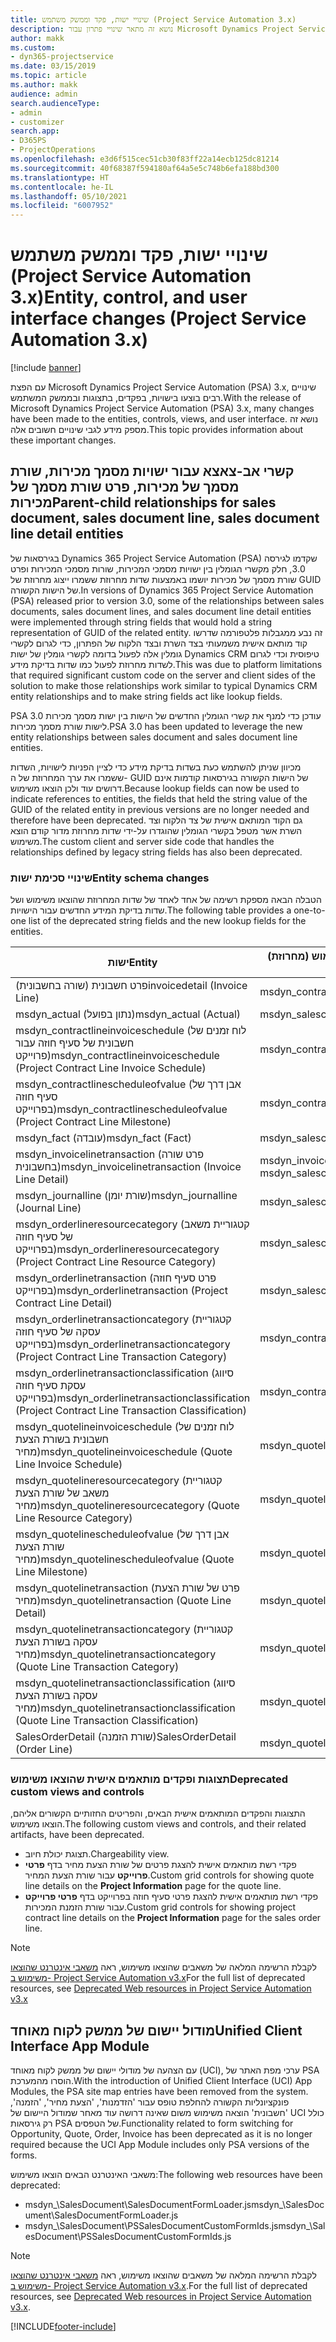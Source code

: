 ```yaml
---
title: שינויי ישות, פקד וממשק משתמש (Project Service Automation 3.x)
description: נושא זה מתאר שינויי פתרון עבור Microsoft Dynamics Project Service Automation 3.x.
author: makk
ms.custom:
- dyn365-projectservice
ms.date: 03/15/2019
ms.topic: article
ms.author: makk
audience: admin
search.audienceType:
- admin
- customizer
search.app:
- D365PS
- ProjectOperations
ms.openlocfilehash: e3d6f515cec51cb30f83ff22a14ecb125dc81214
ms.sourcegitcommit: 40f68387f594180af64a5e5c748b6efa188bd300
ms.translationtype: HT
ms.contentlocale: he-IL
ms.lasthandoff: 05/10/2021
ms.locfileid: "6007952"
---
```

# <a name="entity-control-and-user-interface-changes-project-service-automation-3x"></a><span data-ttu-id="4ea94-103">שינויי ישות, פקד וממשק משתמש (Project Service Automation 3.x)</span><span class="sxs-lookup"><span data-stu-id="4ea94-103">Entity, control, and user interface changes (Project Service Automation 3.x)</span></span>

[!include [banner](../../includes/psa-now-project-operations.md)]


<span data-ttu-id="4ea94-104">עם הפצת Microsoft Dynamics Project Service Automation (PSA) 3.x, שינויים רבים בוצעו בישויות, בפקדים, בתצוגות ובממשק המשתמש.</span><span class="sxs-lookup"><span data-stu-id="4ea94-104">With the release of Microsoft Dynamics Project Service Automation (PSA) 3.x, many changes have been made to the entities, controls, views, and user interface.</span></span> <span data-ttu-id="4ea94-105">נושא זה מספק מידע לגבי שינויים חשובים אלה.</span><span class="sxs-lookup"><span data-stu-id="4ea94-105">This topic provides information about these important changes.</span></span>

## <a name="parent-child-relationships-for-sales-document-sales-document-line-sales-document-line-detail-entities"></a><span data-ttu-id="4ea94-106">קשרי אב-צאצא עבור ישויות מסמך מכירות, שורת מסמך של מכירות, פרט שורת מסמך של מכירות</span><span class="sxs-lookup"><span data-stu-id="4ea94-106">Parent-child relationships for sales document, sales document line, sales document line detail entities</span></span>
<span data-ttu-id="4ea94-107">בגירסאות של Dynamics 365 Project Service Automation (PSA) שקדמו לגירסה 3.0, חלק מקשרי הגומלין בין ישויות מסמכי המכירות, שורות מסמכי המכירות ופרט שורת מסמך של מכירות יושמו באמצעות שדות מחרוזת ששמרו ייצוג מחרוזת של GUID של הישות הקשורה.</span><span class="sxs-lookup"><span data-stu-id="4ea94-107">In versions of Dynamics 365 Project Service Automation (PSA) released prior to version 3.0, some of the relationships between sales documents, sales document lines, and sales document line detail entities were implemented through string fields that would hold a string representation of GUID of the related entity.</span></span> <span data-ttu-id="4ea94-108">זה נבע ממגבלות פלטפורמה שדרשו קוד מותאם אישית משמעותי בצד השרת ובצד הלקוח של הפתרון, כדי לגרום לקשרי גומלין אלה לפעול בדומה לקשרי גומלין של ישות Dynamics CRM טיפוסית וכדי לגרום לשדות מחרוזת לפעול כמו שדות בדיקת מידע.</span><span class="sxs-lookup"><span data-stu-id="4ea94-108">This was due to platform limitations that required significant custom code on the server and client sides of the solution to make those relationships work similar to typical Dynamics CRM entity relationships and to make string fields act like lookup fields.</span></span>

<span data-ttu-id="4ea94-109">PSA 3.0 עודכן כדי למנף את קשרי הגומלין החדשים של הישות בין ישות מסמך מכירות לישות שורת מסמך מכירות.</span><span class="sxs-lookup"><span data-stu-id="4ea94-109">PSA 3.0 has been updated to leverage the new entity relationships between sales document and sales document line entities.</span></span>

<span data-ttu-id="4ea94-110">מכיוון שניתן להשתמש כעת בשדות בדיקת מידע כדי לציין הפניות לישויות, השדות ששמרו את ערך המחרוזת של ה- GUID של הישות הקשורה בגירסאות קודמות אינם דרושים עוד ולכן הוצאו משימוש.</span><span class="sxs-lookup"><span data-stu-id="4ea94-110">Because lookup fields can now be used to indicate references to entities, the fields that held the string value of the GUID of the related entity in previous versions are no longer needed and therefore have been deprecated.</span></span> <span data-ttu-id="4ea94-111">גם הקוד המותאם אישית של צד הלקוח וצד השרת אשר מטפל בקשרי הגומלין שהוגדרו על-ידי שדות מחרוזת מדור קודם הוצא משימוש.</span><span class="sxs-lookup"><span data-stu-id="4ea94-111">The custom client and server side code that handles the relationships defined by legacy string fields has also been deprecated.</span></span>

### <a name="entity-schema-changes"></a><span data-ttu-id="4ea94-112">שינויי סכימת ישות</span><span class="sxs-lookup"><span data-stu-id="4ea94-112">Entity schema changes</span></span>
<span data-ttu-id="4ea94-113">הטבלה הבאה מספקת רשימה של אחד לאחד של שדות המחרוזת שהוצאו משימוש ושל שדות בדיקת המידע החדשים עבור הישויות.</span><span class="sxs-lookup"><span data-stu-id="4ea94-113">The following table provides a one-to-one list of the deprecated string fields and the new lookup fields for the entities.</span></span> 

 <span data-ttu-id="4ea94-114">ישות</span><span class="sxs-lookup"><span data-stu-id="4ea94-114">Entity</span></span> |   <span data-ttu-id="4ea94-115">שדה שהוצא משימוש (מחרוזת)</span><span class="sxs-lookup"><span data-stu-id="4ea94-115">Deprecated field (String)</span></span> | <span data-ttu-id="4ea94-116">שדה חדש (בדיקת מידע)</span><span class="sxs-lookup"><span data-stu-id="4ea94-116">New field (Lookup)</span></span>
--- | --- | ---
<span data-ttu-id="4ea94-117">פרט חשבונית (שורה בחשבונית)</span><span class="sxs-lookup"><span data-stu-id="4ea94-117">invoicedetail (Invoice Line)</span></span> |  <span data-ttu-id="4ea94-118">msdyn_contractline</span><span class="sxs-lookup"><span data-stu-id="4ea94-118">msdyn_contractline</span></span> |    <span data-ttu-id="4ea94-119">msdyn_contractlineid</span><span class="sxs-lookup"><span data-stu-id="4ea94-119">msdyn_contractlineid</span></span>
<span data-ttu-id="4ea94-120">msdyn_actual (נתון בפועל)</span><span class="sxs-lookup"><span data-stu-id="4ea94-120">msdyn_actual (Actual)</span></span> | <span data-ttu-id="4ea94-121">msdyn_salescontractline</span><span class="sxs-lookup"><span data-stu-id="4ea94-121">msdyn_salescontractline</span></span> |   <span data-ttu-id="4ea94-122">msdyn_salescontractlineid</span><span class="sxs-lookup"><span data-stu-id="4ea94-122">msdyn_salescontractlineid</span></span>
<span data-ttu-id="4ea94-123">msdyn_contractlineinvoiceschedule (לוח זמנים של חשבונית של סעיף חוזה עבור פרוייקט)</span><span class="sxs-lookup"><span data-stu-id="4ea94-123">msdyn_contractlineinvoiceschedule (Project Contract Line Invoice Schedule)</span></span> |    <span data-ttu-id="4ea94-124">msdyn_contractline</span><span class="sxs-lookup"><span data-stu-id="4ea94-124">msdyn_contractline</span></span> |    <span data-ttu-id="4ea94-125">msdyn_contractlineid</span><span class="sxs-lookup"><span data-stu-id="4ea94-125">msdyn_contractlineid</span></span>
<span data-ttu-id="4ea94-126">msdyn_contractlinescheduleofvalue (אבן דרך של סעיף חוזה בפרוייקט)</span><span class="sxs-lookup"><span data-stu-id="4ea94-126">msdyn_contractlinescheduleofvalue (Project Contract Line Milestone)</span></span> |   <span data-ttu-id="4ea94-127">msdyn_contractline</span><span class="sxs-lookup"><span data-stu-id="4ea94-127">msdyn_contractline</span></span> |    <span data-ttu-id="4ea94-128">msdyn_contractlineid</span><span class="sxs-lookup"><span data-stu-id="4ea94-128">msdyn_contractlineid</span></span>
<span data-ttu-id="4ea94-129">msdyn_fact (עובדה)</span><span class="sxs-lookup"><span data-stu-id="4ea94-129">msdyn_fact (Fact)</span></span> | <span data-ttu-id="4ea94-130">msdyn_salescontractline</span><span class="sxs-lookup"><span data-stu-id="4ea94-130">msdyn_salescontractline</span></span> |   <span data-ttu-id="4ea94-131">msdyn_salescontractlineid</span><span class="sxs-lookup"><span data-stu-id="4ea94-131">msdyn_salescontractlineid</span></span>
<span data-ttu-id="4ea94-132">msdyn_invoicelinetransaction (פרט שורה בחשבונית)</span><span class="sxs-lookup"><span data-stu-id="4ea94-132">msdyn_invoicelinetransaction (Invoice Line Detail)</span></span> | <span data-ttu-id="4ea94-133">msdyn_invoiceline</span><span class="sxs-lookup"><span data-stu-id="4ea94-133">msdyn_invoiceline</span></span> <br> <span data-ttu-id="4ea94-134">msdyn_salescontractline</span><span class="sxs-lookup"><span data-stu-id="4ea94-134">msdyn_salescontractline</span></span> | <span data-ttu-id="4ea94-135">msdyn_invoicelineid</span><span class="sxs-lookup"><span data-stu-id="4ea94-135">msdyn_invoicelineid</span></span> <br> <span data-ttu-id="4ea94-136">msdyn_salescontractlineid</span><span class="sxs-lookup"><span data-stu-id="4ea94-136">msdyn_salescontractlineid</span></span>
<span data-ttu-id="4ea94-137">msdyn_journalline (שורת יומן)</span><span class="sxs-lookup"><span data-stu-id="4ea94-137">msdyn_journalline (Journal Line)</span></span> |  <span data-ttu-id="4ea94-138">msdyn_salescontractline</span><span class="sxs-lookup"><span data-stu-id="4ea94-138">msdyn_salescontractline</span></span> |   <span data-ttu-id="4ea94-139">msdyn_salescontractlineid</span><span class="sxs-lookup"><span data-stu-id="4ea94-139">msdyn_salescontractlineid</span></span>
<span data-ttu-id="4ea94-140">msdyn_orderlineresourcecategory (קטגוריית משאב של סעיף חוזה בפרוייקט)</span><span class="sxs-lookup"><span data-stu-id="4ea94-140">msdyn_orderlineresourcecategory (Project Contract Line Resource Category)</span></span> | <span data-ttu-id="4ea94-141">msdyn_salescontractline</span><span class="sxs-lookup"><span data-stu-id="4ea94-141">msdyn_salescontractline</span></span> |   <span data-ttu-id="4ea94-142">msdyn_contractlineid</span><span class="sxs-lookup"><span data-stu-id="4ea94-142">msdyn_contractlineid</span></span>
<span data-ttu-id="4ea94-143">msdyn_orderlinetransaction (פרט סעיף חוזה בפרוייקט)</span><span class="sxs-lookup"><span data-stu-id="4ea94-143">msdyn_orderlinetransaction (Project Contract Line Detail)</span></span> | <span data-ttu-id="4ea94-144">msdyn_salescontractline</span><span class="sxs-lookup"><span data-stu-id="4ea94-144">msdyn_salescontractline</span></span> |   <span data-ttu-id="4ea94-145">msdyn_salescontractlineid</span><span class="sxs-lookup"><span data-stu-id="4ea94-145">msdyn_salescontractlineid</span></span>
<span data-ttu-id="4ea94-146">msdyn_orderlinetransactioncategory (קטגוריית עסקה של סעיף חוזה בפרוייקט)</span><span class="sxs-lookup"><span data-stu-id="4ea94-146">msdyn_orderlinetransactioncategory (Project Contract Line Transaction Category)</span></span> |   <span data-ttu-id="4ea94-147">msdyn_contractline</span><span class="sxs-lookup"><span data-stu-id="4ea94-147">msdyn_contractline</span></span> |    <span data-ttu-id="4ea94-148">msdyn_contractlineid</span><span class="sxs-lookup"><span data-stu-id="4ea94-148">msdyn_contractlineid</span></span>
<span data-ttu-id="4ea94-149">msdyn_orderlinetransactionclassification (סיווג עסקת סעיף חוזה בפרוייקט)</span><span class="sxs-lookup"><span data-stu-id="4ea94-149">msdyn_orderlinetransactionclassification (Project Contract Line Transaction Classification)</span></span> |   <span data-ttu-id="4ea94-150">msdyn_contractline</span><span class="sxs-lookup"><span data-stu-id="4ea94-150">msdyn_contractline</span></span> |    <span data-ttu-id="4ea94-151">msdyn_contractlineid</span><span class="sxs-lookup"><span data-stu-id="4ea94-151">msdyn_contractlineid</span></span>
<span data-ttu-id="4ea94-152">msdyn_quotelineinvoiceschedule (לוח זמנים של חשבונית בשורת הצעת מחיר)</span><span class="sxs-lookup"><span data-stu-id="4ea94-152">msdyn_quotelineinvoiceschedule (Quote Line Invoice Schedule)</span></span> |  <span data-ttu-id="4ea94-153">msdyn_quoteline</span><span class="sxs-lookup"><span data-stu-id="4ea94-153">msdyn_quoteline</span></span> |   <span data-ttu-id="4ea94-154">msdyn_quotelineid</span><span class="sxs-lookup"><span data-stu-id="4ea94-154">msdyn_quotelineid</span></span>
<span data-ttu-id="4ea94-155">msdyn_quotelineresourcecategory (קטגוריית משאב של שורת הצעת מחיר)</span><span class="sxs-lookup"><span data-stu-id="4ea94-155">msdyn_quotelineresourcecategory (Quote Line Resource Category)</span></span> |    <span data-ttu-id="4ea94-156">msdyn_quoteline</span><span class="sxs-lookup"><span data-stu-id="4ea94-156">msdyn_quoteline</span></span> |   <span data-ttu-id="4ea94-157">msdyn_quotelineid</span><span class="sxs-lookup"><span data-stu-id="4ea94-157">msdyn_quotelineid</span></span>
<span data-ttu-id="4ea94-158">msdyn_quotelinescheduleofvalue (אבן דרך של שורת הצעת מחיר)</span><span class="sxs-lookup"><span data-stu-id="4ea94-158">msdyn_quotelinescheduleofvalue (Quote Line Milestone)</span></span> | <span data-ttu-id="4ea94-159">msdyn_quoteline</span><span class="sxs-lookup"><span data-stu-id="4ea94-159">msdyn_quoteline</span></span> |   <span data-ttu-id="4ea94-160">msdyn_quotelineid</span><span class="sxs-lookup"><span data-stu-id="4ea94-160">msdyn_quotelineid</span></span>
<span data-ttu-id="4ea94-161">msdyn_quotelinetransaction (פרט של שורת הצעת מחיר)</span><span class="sxs-lookup"><span data-stu-id="4ea94-161">msdyn_quotelinetransaction (Quote Line Detail)</span></span> |    <span data-ttu-id="4ea94-162">msdyn_quoteline</span><span class="sxs-lookup"><span data-stu-id="4ea94-162">msdyn_quoteline</span></span> |   <span data-ttu-id="4ea94-163">msdyn_quotelineid</span><span class="sxs-lookup"><span data-stu-id="4ea94-163">msdyn_quotelineid</span></span>
<span data-ttu-id="4ea94-164">msdyn_quotelinetransactioncategory (קטגוריית עסקה בשורת הצעת מחיר)</span><span class="sxs-lookup"><span data-stu-id="4ea94-164">msdyn_quotelinetransactioncategory (Quote Line Transaction Category)</span></span> |  <span data-ttu-id="4ea94-165">msdyn_quoteline</span><span class="sxs-lookup"><span data-stu-id="4ea94-165">msdyn_quoteline</span></span> |   <span data-ttu-id="4ea94-166">msdyn_quotelineid</span><span class="sxs-lookup"><span data-stu-id="4ea94-166">msdyn_quotelineid</span></span>
<span data-ttu-id="4ea94-167">msdyn_quotelinetransactionclassification (סיווג עסקה בשורת הצעת מחיר)</span><span class="sxs-lookup"><span data-stu-id="4ea94-167">msdyn_quotelinetransactionclassification (Quote Line Transaction Classification)</span></span> |  <span data-ttu-id="4ea94-168">msdyn_quoteline</span><span class="sxs-lookup"><span data-stu-id="4ea94-168">msdyn_quoteline</span></span> |   <span data-ttu-id="4ea94-169">msdyn_quotelineid</span><span class="sxs-lookup"><span data-stu-id="4ea94-169">msdyn_quotelineid</span></span>
<span data-ttu-id="4ea94-170">SalesOrderDetail (שורת הזמנה)</span><span class="sxs-lookup"><span data-stu-id="4ea94-170">SalesOrderDetail (Order Line)</span></span> | <span data-ttu-id="4ea94-171">msdyn_quotelineid</span><span class="sxs-lookup"><span data-stu-id="4ea94-171">msdyn_quotelineid</span></span> | <span data-ttu-id="4ea94-172">msdyn_quoteline</span><span class="sxs-lookup"><span data-stu-id="4ea94-172">msdyn_quoteline</span></span> 

### <a name="deprecated-custom-views-and-controls"></a><span data-ttu-id="4ea94-173">תצוגות ופקדים מותאמים אישית שהוצאו משימוש</span><span class="sxs-lookup"><span data-stu-id="4ea94-173">Deprecated custom views and controls</span></span>
<span data-ttu-id="4ea94-174">התצוגות והפקדים המותאמים אישית הבאים, והפריטים החזותיים הקשורים אליהם, הוצאו משימוש.</span><span class="sxs-lookup"><span data-stu-id="4ea94-174">The following custom views and controls, and their related artifacts, have been deprecated.</span></span>

- <span data-ttu-id="4ea94-175">תצוגת יכולת חיוב.</span><span class="sxs-lookup"><span data-stu-id="4ea94-175">Chargeability view.</span></span>
- <span data-ttu-id="4ea94-176">פקדי רשת מותאמים אישית להצגת פרטים של שורת הצעת מחיר בדף **פרטי פרוייקט** עבור שורת הצעת המחיר.</span><span class="sxs-lookup"><span data-stu-id="4ea94-176">Custom grid controls for showing quote line details on the **Project Information** page for the quote line.</span></span>
- <span data-ttu-id="4ea94-177">פקדי רשת מותאמים אישית להצגת פרטי סעיף חוזה בפרוייקט בדף **פרטי פרוייקט** עבור שורת הזמנת המכירות.</span><span class="sxs-lookup"><span data-stu-id="4ea94-177">Custom grid controls for showing project contract line details on the **Project Information** page for the sales order line.</span></span>

> [!NOTE]
> <span data-ttu-id="4ea94-178">לקבלת הרשימה המלאה של משאבים שהוצאו משימוש, ראה [משאבי אינטרנט שהוצאו משימוש ב- Project Service Automation v3.x](../developer-guides/web-resources-deprecated-v3.x.md)</span><span class="sxs-lookup"><span data-stu-id="4ea94-178">For the full list of deprecated resources, see [Deprecated Web resources in Project Service Automation v3.x](../developer-guides/web-resources-deprecated-v3.x.md)</span></span>

## <a name="unified-client-interface-app-module"></a><span data-ttu-id="4ea94-179">מודול יישום של ממשק לקוח מאוחד</span><span class="sxs-lookup"><span data-stu-id="4ea94-179">Unified Client Interface App Module</span></span>
<span data-ttu-id="4ea94-180">עם הצהעה של מודולי יישום של ממשק לקוח מאוחד (UCI), ערכי מפת האתר של PSA הוסרו מהמערכת.</span><span class="sxs-lookup"><span data-stu-id="4ea94-180">With the introduction of Unified Client Interface (UCI) App Modules, the PSA site map entries have been removed from the system.</span></span>  
<span data-ttu-id="4ea94-181">פונקציונליות הקשורה להחלפת טופס עבור 'הזדמנות', 'הצעת מחיר', 'הזמנה', 'חשבונית' הוצאה משימוש משום שאינה דרושה עוד מאחר שמודול היישום של UCI כולל רק גירסאות PSA של הטפסים.</span><span class="sxs-lookup"><span data-stu-id="4ea94-181">Functionality related to form switching for Opportunity, Quote, Order, Invoice has been deprecated as it is no longer required because the UCI App Module includes only PSA versions of the forms.</span></span>  

<span data-ttu-id="4ea94-182">משאבי האינטרנט הבאים הוצאו משימוש:</span><span class="sxs-lookup"><span data-stu-id="4ea94-182">The following web resources have been deprecated:</span></span>

- <span data-ttu-id="4ea94-183">msdyn_\SalesDocument\SalesDocumentFormLoader.js</span><span class="sxs-lookup"><span data-stu-id="4ea94-183">msdyn_\SalesDocument\SalesDocumentFormLoader.js</span></span>
- <span data-ttu-id="4ea94-184">msdyn_\SalesDocument\PSSalesDocumentCustomFormIds.js</span><span class="sxs-lookup"><span data-stu-id="4ea94-184">msdyn_\SalesDocument\PSSalesDocumentCustomFormIds.js</span></span>

> [!NOTE]
> <span data-ttu-id="4ea94-185">לקבלת הרשימה המלאה של משאבים שהוצאו משימוש, ראה [משאבי אינטרנט שהוצאו משימוש ב- Project Service Automation v3.x](../developer-guides/web-resources-deprecated-v3.x.md).</span><span class="sxs-lookup"><span data-stu-id="4ea94-185">For the full list of deprecated resources, see [Deprecated Web resources in Project Service Automation v3.x](../developer-guides/web-resources-deprecated-v3.x.md).</span></span>




[!INCLUDE[footer-include](../../includes/footer-banner.md)]